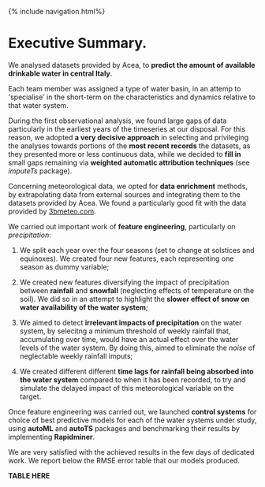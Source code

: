 {% include navigation.html%}

# Executive Summary.


We analysed datasets provided by Acea, to **predict the amount of available drinkable water in central Italy**.

Each team member was assigned a type of water basin, in an attemp to 'specialise' in the short-term on the characteristics and dynamics relative to that water system.

During the first observational analysis, we found large gaps of data particularly in the earliest years of the timeseries at our disposal. For this reason, we adopted **a very decisive approach** in selecting and privileging the analyses towards portions of the **most recent records** the datasets, as they presented more or less continuous data, while we decided to **fill in** small gaps remaining via **weighted automatic attribution techniques** (see *imputeTs* package). 

Concerning meteorological data, we opted for **data enrichment** methods, by extrapolating data from external sources and integrating them to the datasets provided by Acea. We found a particularly good fit with the data provided by [3bmeteo.com](https://www.3bmeteo.com/meteo/ora/storico).


We carried out important work of **feature engineering**, particularly on *precipitation*:

1. We split each year over the four seasons (set to change at solstices and equinoxes). We created four new features, each representing one season as dummy variable;

2. We created new features diversifying the impact of precipitation between **rainfall** and **snowfall** (neglecting effects of temperature on the soil). We did so in an attempt to highlight the **slower effect of snow on water availability of the water system**;

3. We aimed to detect **irrelevant impacts of precipitation** on the water system, by selecitng a minimum threshold of weekly rainfall that, accumulating over time, would have an actual effect over the water levels of the water system. By doing this, aimed to eliminate the *noise* of neglectable weekly rainfall imputs;

4. We created different different **time lags for rainfall being absorbed into the water system** compared to when it has been recorded, to try and simulate the delayed impact of this meteorological variable on the target. 



Once feature engineering was carried out, we launched **control systems** for choice of best predictive models for each of the water systems under study, using **autoML** and **autoTS** packages and benchmarking their results by implementing **Rapidminer**.

We are very satisfied with the achieved results in the few days of dedicated work. We report below the RMSE error table that our models produced.


**TABLE HERE**



